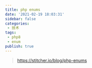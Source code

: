 ```yaml
---
title: php enums
date: '2021-02-19 18:03:31'
sidebar: false
categories:
 - 技术
tags:
 - php8
 - enum
publish: true
---
```


> https://stitcher.io/blog/php-enums